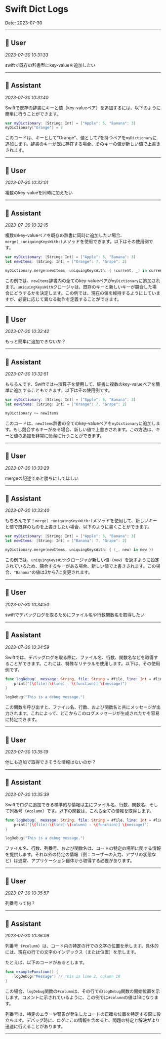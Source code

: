 # Swift Dict Logs

Date: 2023-07-30

---

## 👤 User
*2023-07-30 10:31:33*

swiftで既存の辞書型にkey-valueを追加したい

---

## 🤖 Assistant
*2023-07-30 10:31:40*

Swiftで既存の辞書にキーと値（key-valueペア）を追加するには、以下のように簡単に行うことができます。

```swift
var myDictionary: [String: Int] = ["Apple": 5, "Banana": 3]
myDictionary["Orange"] = 7
```

このコードは、キーとして"Orange"、値として7を持つペアを`myDictionary`に追加します。辞書のキーが既に存在する場合、そのキーの値が新しい値で上書きされます。

---

## 👤 User
*2023-07-30 10:32:01*

複数のkey-valueを同時に加えたい

---

## 🤖 Assistant
*2023-07-30 10:32:15*

複数のkey-valueペアを既存の辞書に同時に追加したい場合、`merge(_:uniquingKeysWith:)`メソッドを使用できます。以下はその使用例です。

```swift
var myDictionary: [String: Int] = ["Apple": 5, "Banana": 3]
let newItems: [String: Int] = ["Orange": 7, "Grape": 2]

myDictionary.merge(newItems, uniquingKeysWith: { (current, _) in current })
```

この例では、`newItems`辞書内の全てのkey-valueペアが`myDictionary`に追加されます。`uniquingKeysWith`クロージャは、既存のキーと新しいキーが競合した場合にどうするかを決定します。この例では、現在の値を維持するようにしていますが、必要に応じて異なる動作を定義することができます。

---

## 👤 User
*2023-07-30 10:32:42*

もっと簡単に追加できないか？

---

## 🤖 Assistant
*2023-07-30 10:32:51*

もちろんです、Swiftでは`+=`演算子を使用して、辞書に複数のkey-valueペアを簡単に追加することもできます。以下はその使用例です。

```swift
var myDictionary: [String: Int] = ["Apple": 5, "Banana": 3]
let newItems: [String: Int] = ["Orange": 7, "Grape": 2]

myDictionary += newItems
```

このコードは、`newItems`辞書の全てのkey-valueペアを`myDictionary`に追加します。もし競合するキーがある場合、新しい値で上書きされます。この方法は、キーと値の追加を非常に簡潔に行うことができます。

---

## 👤 User
*2023-07-30 10:33:29*

mergeの記述であと勝ちにしてほしい

---

## 🤖 Assistant
*2023-07-30 10:33:40*

もちろんです！`merge(_:uniquingKeysWith:)`メソッドを使用して、新しいキーと値で既存のものを上書きしたい場合、以下のように書くことができます。

```swift
var myDictionary: [String: Int] = ["Apple": 5, "Banana": 3]
let newItems: [String: Int] = ["Banana": 7, "Grape": 2]

myDictionary.merge(newItems, uniquingKeysWith: { (_, new) in new })
```

この例では、`uniquingKeysWith`クロージャが新しい値（`new`）を返すように設定されているため、競合するキーがある場合、新しい値で上書きされます。この場合、`"Banana"`の値は3から7に変更されます。

---

## 👤 User
*2023-07-30 10:34:50*

swiftでデバッグログを取るためにファイル名や行数関数名を取得したい

---

## 🤖 Assistant
*2023-07-30 10:34:59*

Swiftでは、デバッグログを取る際に、ファイル名、行数、関数名などを取得することができます。これには、特殊なリテラルを使用します。以下は、その使用例です。

```swift
func logDebug(_ message: String, file: String = #file, line: Int = #line, function: String = #function) {
    print("[\(file):\(line) - \(function)] \(message)")
}

logDebug("This is a debug message.")
```

この関数を呼び出すと、ファイル名、行数、および関数名と共にメッセージが出力されます。これによって、どこからこのログメッセージが生成されたかを容易に特定できます。

---

## 👤 User
*2023-07-30 10:35:19*

他にも追加で取得できそうな情報はないのか？

---

## 🤖 Assistant
*2023-07-30 10:35:39*

Swiftでログに追加できる標準的な情報は主にファイル名、行数、関数名、そして列番号（`#column`）です。以下の関数は、これら全ての情報を取得します。

```swift
func logDebug(_ message: String, file: String = #file, line: Int = #line, function: String = #function, column: Int = #column) {
    print("[\(file):\(line):\(column) - \(function)] \(message)")
}

logDebug("This is a debug message.")
```

ファイル名、行数、列番号、および関数名は、コードの特定の場所に関する情報を提供します。それ以外の特定の情報（例：ユーザーの入力、アプリの状態など）は通常、アプリケーション自体から取得する必要があります。

---

## 👤 User
*2023-07-30 10:35:57*

列番号って何？

---

## 🤖 Assistant
*2023-07-30 10:36:08*

列番号（`#column`）は、コード内の特定の行での文字の位置を示します。具体的には、現在の行での文字のインデックス（または位置）を示します。

たとえば、以下のコードがあるとします。

```swift
func exampleFunction() {
    logDebug("Message") // This is line 2, column 18
}
```

この場合、`logDebug`関数の`#column`は、その行での`logDebug`関数の開始位置を示します。コメントに示されているように、この例では`#column`の値は18になります。

列番号は、特定のエラーや警告が発生したコードの正確な位置を特定する際に役立ちます。デバッグ時に、ログにこの情報を含めると、問題の特定と解決がより迅速に行えることがあります。

---
